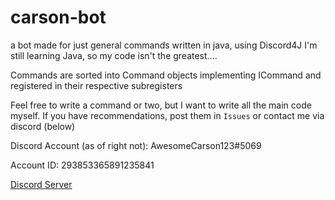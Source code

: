 # carson-bot
a bot made for just general commands
written in java, using Discord4J
I'm still learning Java, so my code isn't the greatest.... 

Commands are sorted into Command objects implementing ICommand and registered in their respective subregisters

Feel free to write a command or two, but I want to write all the main code myself. If you have recommendations, post them in `Issues` or contact me via discord (below)


Discord Account (as of right not): AwesomeCarson123#5069

Account ID: 293853365891235841

[Discord Server](htpps://www.discord.gg/xDQt7e7)
